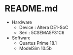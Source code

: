 # README.md

- Hardware
  - Device : Altera DE1-SoC 
  - Seri   : 5CSEMA5F31C6
- Software
  - Quartus Prime 18.1
  - ModelSim 10.5b